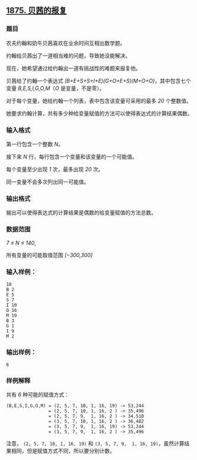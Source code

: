 ## [1875. 贝茜的报复](https://www.acwing.com/problem/content/1877/)

### 题目

农夫约翰和奶牛贝茜喜欢在业余时间互相出数学题。

约翰给贝茜出了一道相当难的问题，导致她没能解决。

现在，她希望通过给约翰出一道有挑战性的难题来报复他。

贝茜给了约翰一个表达式 *(B+E+S+S+I+E)(G+O+E+S)(M+O+O)*，其中包含七个变量 *B,E,S,I,G,O,M*（*O* 是变量，不是零）。

对于每个变量，她给约翰一个列表，表中包含该变量可采用的最多 *20* 个整数值。

她要求约翰计算，共有多少种给变量赋值的方法可以使得表达式的计算结果偶数。

### 输入格式

第一行包含一个整数 *N*。

接下来 *N* 行，每行包含一个变量和该变量的一个可能值。

每个变量至少出现 *1* 次，最多出现 *20* 次。

同一变量不会多次列出同一可能值。

### 输出格式

输出可以使得表达式的计算结果是偶数的给变量赋值的方法总数。

### 数据范围

*7 ≤ N ≤ 140*,

所有变量的可能取值范围 *[−300,300]*

### 输入样例：

```
10
B 2
E 5
S 7
I 10
O 16
M 19
B 3
G 1
I 9
M 2
```

### 输出样例：

```
6
```

### 样例解释

共有 *6* 种可能的赋值方式：

```
(B,E,S,I,G,O,M) = (2, 5, 7, 10, 1, 16, 19) -> 53,244
                = (2, 5, 7, 10, 1, 16, 2 ) -> 35,496
                = (2, 5, 7, 9,  1, 16, 2 ) -> 34,510
                = (3, 5, 7, 10, 1, 16, 2 ) -> 36,482
                = (3, 5, 7, 9,  1, 16, 19) -> 53,244
                = (3, 5, 7, 9,  1, 16, 2 ) -> 35,496
```

注意， `(2, 5, 7, 10, 1, 16, 19)` 和 `(3, 5, 7, 9,  1, 16, 19)`，虽然计算结果相同，但是赋值方式不同，所以要分别计数。
